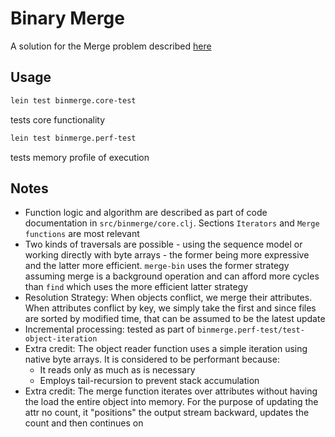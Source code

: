 # Binary Merge

A solution for the Merge problem described [here](https://github.com/faunadb/exercises/blob/master/merge.md)

## Usage

```bash
lein test binmerge.core-test
```
tests core functionality

```bash
lein test binmerge.perf-test
```
tests memory profile of execution

## Notes

* Function logic and algorithm are described as part of code documentation in `src/binmerge/core.clj`. Sections `Iterators` and `Merge functions` are most relevant
* Two kinds of traversals are possible - using the sequence model or working directly with byte arrays - the former being more expressive and the latter more efficient. `merge-bin` uses the former strategy assuming merge is a background operation and can afford more cycles than `find` which uses the more efficient latter strategy
* Resolution Strategy: When objects conflict, we merge their attributes. When attributes conflict by key, we simply take the first and since files are sorted by modified time, that can be assumed to be the latest update
* Incremental processing: tested as part of `binmerge.perf-test/test-object-iteration`
* Extra credit: The object reader function uses a simple iteration using native byte arrays. It is considered to be performant because: 
  * It reads only as much as is necessary
  * Employs tail-recursion to prevent stack accumulation
* Extra credit: The merge function iterates over attributes without having the load the entire object into memory. For the purpose of updating the attr no count, it "positions" the output stream backward, updates the count and then continues on
